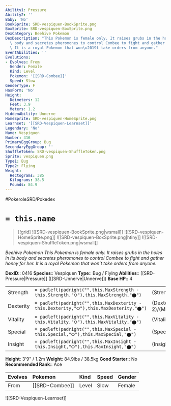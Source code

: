 ```yaml
---
Ability1: Pressure
Ability2: ''
Baby: 'No'
BookSprite: SRD-vespiquen-BookSprite.png
BoxSprite: SRD-vespiquen-BoxSprite.png
DexCategory: Beehive Pokemon
DexDescription: "This Pokemon is female only. It raises grubs in the holes in its\
  \ body and secretes pheromones to control Combee to fight and gather honey for her.\
  \ It is a royal Pokemon that won\u2019t take orders from anyone."
EventAbilities: ''
Evolutions:
- Evolves: From
  Gender: Female
  Kind: Level
  Pokemon: '[[SRD-Combee]]'
  Speed: Slow
GenderType: F
HasForm: 'No'
Height:
  Deimeters: 12
  Feet: 3.9
  Meters: 1.2
HiddenAbility: Unnerve
HomeSprite: SRD-vespiquen-HomeSprite.png
Learnset: '[[SRD-Vespiquen-Learnset]]'
Legendary: 'No'
Name: Vespiquen
Number: 416
PrimaryEggGroup: Bug
SecondaryEggGroup: ''
ShuffleToken: SRD-vespiquen-ShuffleToken.png
Sprite: vespiquen.png
Type1: Bug
Type2: Flying
Weight:
  Hectograms: 385
  Kilograms: 38.5
  Pounds: 84.9
---
```


#PokeroleSRD/Pokedex

# `= this.name`

> [!grid]
> ![[SRD-vespiquen-BookSprite.png|wsmall]]
> ![[SRD-vespiquen-HomeSprite.png]]
> ![[SRD-vespiquen-BoxSprite.png|htiny]]
> ![[SRD-vespiquen-ShuffleToken.png|wsmall]]


*Beehive Pokemon*
*This Pokemon is female only. It raises grubs in the holes in its body and secretes pheromones to control Combee to fight and gather honey for her. It is a royal Pokemon that won’t take orders from anyone.*

**DexID**:: 0416
**Species**:: Vespiquen
**Type**:: Bug / Flying
**Abilities**:: [[SRD-Pressure|Pressure]] ([[SRD-Unnerve|Unnerve]])
**Base HP**:: 4

|           |                                                                                        |                                          |
| --------- | -------------------------------------------------------------------------------------- | ---------------------------------------- |
| Strength  | `= padleft(padright("",this.MaxStrength - this.Strength,"⭘"),this.MaxStrength,"⬤")`    | (Strength::2)/(MaxStrength::5)   |
| Dexterity | `= padleft(padright("",this.MaxDexterity - this.Dexterity,"⭘"),this.MaxDexterity,"⬤")` | (Dexterity:: 2)/(MaxDexterity::4) |
| Vitality  | `= padleft(padright("",this.MaxVitality - this.Vitality,"⭘"),this.MaxVitality,"⬤")`    | (Vitality::3)/(MaxVitality::6)   |
| Special   | `= padleft(padright("",this.MaxSpecial - this.Special,"⭘"),this.MaxSpecial,"⬤")`       | (Special::2)/(MaxSpecial::5)     |
| Insight   | `= padleft(padright("",this.MaxInsight - this.Insight,"⭘"),this.MaxInsight,"⬤")`       | (Insight::3)/(MaxInsight::6)     |

**Height**: 3'9" / 1.2m
**Weight**: 84.9lbs / 38.5kg
**Good Starter**:: No
**Recommended Rank**:: Ace

| Evolves   | Pokemon        | Kind   | Speed   | Gender   |
|:----------|:---------------|:-------|:--------|:---------|
| From      | [[SRD-Combee]] | Level  | Slow    | Female   |

![[SRD-Vespiquen-Learnset]]